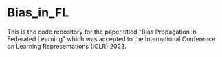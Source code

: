 # Bias_in_FL
This is the code repository for the paper titled "Bias Propagation in Federated Learning" which was accepted to the International Conference on Learning Representations (ICLR) 2023.
